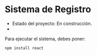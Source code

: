 <h1>Sistema de Registro</h1>

- Estado del proyecto: En construcción.
- 
Para ejecutar el sistema, debes poner:

```npm install react```

